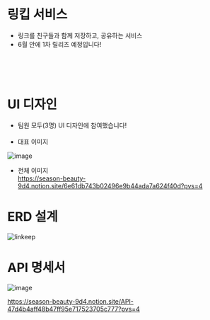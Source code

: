 # 링킵 서비스
- 링크를 친구들과 함께 저장하고, 공유하는 서비스
- 6월 안에 1차 릴리즈 예정입니다!
<br>
<br>
<br>

# UI 디자인
- 팀원 모두(3명) UI 디자인에 참여했습니다!
  <br>
  <br>
- 대표 이미지
  <br>
  
![image](https://github.com/2E1I/linkeep-server/assets/123347183/fbb1c811-ce88-441f-bf01-b8f897062c7b)

- 전체 이미지 
  <br>
https://season-beauty-9d4.notion.site/6e61db743b02496e9b44ada7a624f40d?pvs=4

# ERD 설계
![linkeep](https://github.com/2E1I/linkeep-server/assets/123347183/8e2c373e-cef7-464b-8646-914ec350f063)


# API 명세서
![image](https://github.com/2E1I/linkeep-server/assets/123347183/6c9dc72a-4a68-4232-9d0a-ec8d90e8d822)

https://season-beauty-9d4.notion.site/API-47d4b4aff48b47ff95e717523705c777?pvs=4
